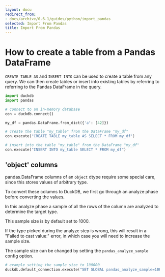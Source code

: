 ```yaml
---
layout: docu
redirect_from:
- docs/archive/0.6.1/guides/python/import_pandas
selected: Import From Pandas
title: Import From Pandas
---
```


# How to create a table from a Pandas DataFrame

`CREATE TABLE AS` and `INSERT INTO` can be used to create a table from any query. We can then create tables or insert into existing tables by referring to referring to the Pandas DataFrame in the query.

```py
import duckdb
import pandas

# connect to an in-memory database
con = duckdb.connect()

my_df = pandas.DataFrame.from_dict({'a': [42]})

# create the table "my_table" from the DataFrame "my_df"
con.execute("CREATE TABLE my_table AS SELECT * FROM my_df")

# insert into the table "my_table" from the DataFrame "my_df"
con.execute("INSERT INTO my_table SELECT * FROM my_df")
```

## 'object' columns

pandas.DataFrame columns of an `object` dtype require some special care, since this stores values of arbitrary type.

To convert these columns to DuckDB, we first go through an analyze phase before converting the values.

In this analyze phase a sample of all the rows of the column are analyzed to determine the target type.

This sample size is by default set to 1000.

If the type picked during the analyze step is wrong, this will result in a "Failed to cast value:" error, in which case you will need to increase the sample size.

The sample size can be changed by setting the `pandas_analyze_sample` config option.
```py
# example setting the sample size to 100000
duckdb.default_connection.execute("SET GLOBAL pandas_analyze_sample=100000")
```
